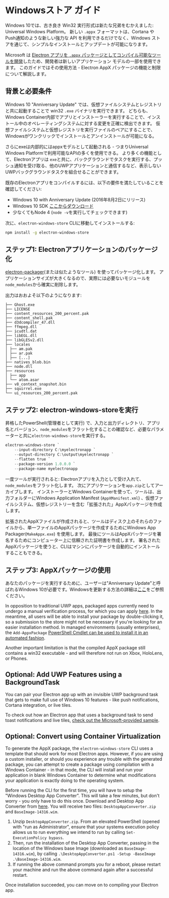 # Windowsストア ガイド

Windows 10では、古き良き Win32 実行形式は新たな兄弟をむかえました: Universal Windows Platform。 新しい `.appx` フォーマットは、Cortana や Push通知のような新しい強力な API を利用できるだけでなく、Windows ストアを通じて、シンプルなインストールとアップデートが可能になります。

Microsoft は [Electron アプリを `.appx` パッケージとしてコンパイル可能なツールを開発](https://github.com/catalystcode/electron-windows-store)したため、開発者は新しいアプリケーション モデルの一部を使用できます。 このガイドではその使用方法 - Electron AppX パッケージの機能と制限について解説します。

## 背景と必要条件

Windows 10 "Anniversary Update" では、仮想ファイルシステムとレジストリと共に起動することで win32 `.exe` バイナリを実行できます。 どちらも、Windows Container内部でアプリとインストーラーを実行することで、インストール中のオペレーティングシステムに対する変更を正確に検出できます。 仮想ファイルシステムと仮想レジストリを実行ファイルのペアにすることで、Windowsがワンクリックでインストールとアンインストールが可能になる。

さらにexeは内部的にはappxモデルとして起動される - つまりUniversal Windows Platformで利用可能なAPIの多くを使用できる。 より多くの機能として、Electronアプリは `exe`と共に、バックグラウンドでタスクを実行する、プッシュ通知を受け取る、他のUWPアプリケーションと通信するなど、表示しないUWPバックグラウンドタスクを組合せることができます。

既存のElectronアプリをコンパイルするには、以下の要件を満たしていることを確認してください:

* Windows 10 with Anniversary Update (2016年8月2日にリリース)
* Windows 10 SDK [ここからダウンロード](https://developer.microsoft.com/en-us/windows/downloads/windows-10-sdk)
* 少なくてもNode 4 (`node -v`を実行してチェックできます)

次に、`electron-windows-store` CLIに移動してインストールする:

```sh
npm install -g electron-windows-store
```

## ステップ1: Electronアプリケーションのパッケージ化

[electron-packager](https://github.com/electron-userland/electron-packager)(または似たようなツール) を使ってパッケージ化します。 アプリケーションサイズが大きくなるので、実際には必要ないモジュールを`node_modules`から確実に削除します。

出力はおおよそ以下のようになります:

```text
├── Ghost.exe
├── LICENSE
├── content_resources_200_percent.pak
├── content_shell.pak
├── d3dcompiler_47.dll
├── ffmpeg.dll
├── icudtl.dat
├── libEGL.dll
├── libGLESv2.dll
├── locales
│ ├── am.pak
│ ├── ar.pak
│ ├── [...]
├── natives_blob.bin
├── node.dll
├── resources
│ ├── app
│ └── atom.asar
├── v8_context_snapshot.bin
├── squirrel.exe
└── ui_resources_200_percent.pak
```

## ステップ2: electron-windows-storeを実行

昇格したPowerShell(管理者として実行) で、入力と出力ディレクトリ、アプリ名とバージョン、`node_modules`をフラット化することの確認など、必要なパラメーターと共に`electron-windows-store`を実行する。

```powershell
electron-windows-store `
    --input-directory C:\myelectronapp `
    --output-directory C:\output\myelectronapp `
    --flatten true `
    --package-version 1.0.0.0 `
    --package-name myelectronapp
```

一度ツールが実行されると: Electronアプリを入力として受け入れて、`node_modules`をフラット化します。 次にアプリケーションを`app.zip`としてアーカイブします。 インストーラーとWindows Containerを使って、ツールは、出力フォルダーにWindows Application Manifest (`AppXManifest.xml`) 、仮想ファイルシステム、仮想レジストリーを含む「拡張された」AppXパッケージを作成します。

拡張されたAppXファイルが作成されると、ツールはディスク上のそれらのファイルから、単一ファイルのAppXパッケージを作成するためにWindows App Packager(`MakeAppx.exe`) を使用します。 最後にツールはAppXパッケージを署名するためにコンピューター上に信頼された証明書を作成します。 署名されたAppXパッケージを使うと、CLIはマシンにパッケージを自動的にインストールすることもできる。

## ステップ3: AppXパッケージの使用

あなたのパッケージを実行するために、ユーザーは"Anniversary Update"と呼ばれるWindows 10が必要です。Windowsを更新する方法の詳細は[ここ](https://blogs.windows.com/windowsexperience/2016/08/02/how-to-get-the-windows-10-anniversary-update)をご参照ください。

In opposition to traditional UWP apps, packaged apps currently need to undergo a manual verification process, for which you can apply [here](https://developer.microsoft.com/en-us/windows/projects/campaigns/desktop-bridge). In the meantime, all users will be able to install your package by double-clicking it, so a submission to the store might not be necessary if you're looking for an easier installation method. In managed environments (usually enterprises), the `Add-AppxPackage` [PowerShell Cmdlet can be used to install it in an automated fashion](https://technet.microsoft.com/en-us/library/hh856048.aspx).

Another important limitation is that the compiled AppX package still contains a win32 executable - and will therefore not run on Xbox, HoloLens, or Phones.

## Optional: Add UWP Features using a BackgroundTask

You can pair your Electron app up with an invisible UWP background task that gets to make full use of Windows 10 features - like push notifications, Cortana integration, or live tiles.

To check out how an Electron app that uses a background task to send toast notifications and live tiles, [check out the Microsoft-provided sample](https://github.com/felixrieseberg/electron-uwp-background).

## Optional: Convert using Container Virtualization

To generate the AppX package, the `electron-windows-store` CLI uses a template that should work for most Electron apps. However, if you are using a custom installer, or should you experience any trouble with the generated package, you can attempt to create a package using compilation with a Windows Container - in that mode, the CLI will install and run your application in blank Windows Container to determine what modifications your application is exactly doing to the operating system.

Before running the CLI for the first time, you will have to setup the "Windows Desktop App Converter". This will take a few minutes, but don't worry - you only have to do this once. Download and Desktop App Converter from [here](https://docs.microsoft.com/en-us/windows/uwp/porting/desktop-to-uwp-run-desktop-app-converter). You will receive two files: `DesktopAppConverter.zip` and `BaseImage-14316.wim`.

1. Unzip `DesktopAppConverter.zip`. From an elevated PowerShell (opened with "run as Administrator", ensure that your systems execution policy allows us to run everything we intend to run by calling `Set-ExecutionPolicy bypass`.
2. Then, run the installation of the Desktop App Converter, passing in the location of the Windows base Image (downloaded as `BaseImage-14316.wim`), by calling `.\DesktopAppConverter.ps1 -Setup -BaseImage .\BaseImage-14316.wim`.
3. If running the above command prompts you for a reboot, please restart your machine and run the above command again after a successful restart.

Once installation succeeded, you can move on to compiling your Electron app.